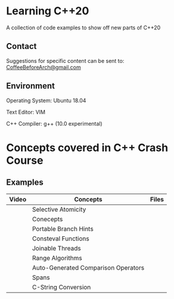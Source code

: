 # Learning C++20
A collection of code examples to show off new parts of C++20

## Contact

Suggestions for specific content can be sent to: CoffeeBeforeArch@gmail.com

## Environment 
Operating System: Ubuntu 18.04

Text Editor: VIM

C++ Compiler: g++ (10.0 experimental)

# Concepts covered in C++ Crash Course

## Examples
| Video | Concepts | Files |
| ----- | -------- | ----- |
| | Selective Atomicity | |
| | Conecepts | |
| | Portable Branch Hints | |
| | Consteval Functions | |
| | Joinable Threads | |
| | Range Algorithms | |
| | Auto-Generated Comparison Operators | |
| | Spans | |
| | C-String Conversion | |
